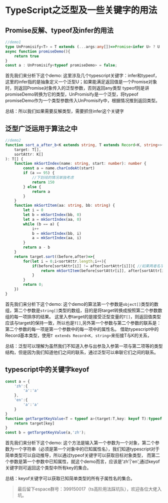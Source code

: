 # TypeScript之泛型及一些关键字的用法

## Promise反解、typeof及infer的用法

```typescript
//demo1
type UnPromisify<T> = T extends (...args:any[])=>Promise<infer U> ? U :any;
async function promiseDemo(){
    return true
}
const a : UnPromisify<typeof promiseDemo> = false;
```

首先我们来分析下这个demo:
这里涉及几个typescript关键字：infer和typeof，这里的infer指的是抽象定义一个泛型U；如果能满足返回值是一个Promise对象时，则返回Promise对象传入的泛型参数，否则返回any类型
typeof则是讲promiseDemo转换为它的类型，UnPromisify是一个泛型，将typeof promiseDemo作为一个类型参数传入UnPromisify中，根据情况推到返回类型。

总结：所以我们如果需要反解类型，需要抓住infer这个关键字

## 泛型广泛运用于算法之中

```typescript
//demo2
function sort_a_after_b<K extends string, T extends Record<K, string>>(
    target: T[],
    sortAttr: K[]
): T[] {
    function mkSortIndex(name: string, start: number): number {
        const a = name.charCodeAt(start)
        if (a == 95) {
            //下划线的情况单独考虑
            return 150
        } else {
            return a
        }
    }
    function mkSortItem(aa: string, bb: string) {
        let i = 0
        let b = mkSortIndex(bb, 0)
        let a = mkSortIndex(aa, 0)
        while (b == a) {
            i++
            b = mkSortIndex(bb, i)
            a = mkSortIndex(aa, i)
        }
        return a - b
    }
    return target.sort((before,after)=>{
        for(let i = 0;i<sortAttr.length;i++){
            if(before[sortAttr[i]] != after[sortAttr[i]]){ //如果两者名字不相同,就先按这一项排序
                return mkSortItem(before[sortAttr[i]], after[sortAttr[i]])
            }
        }
        return 0;
    })
}
```

首先我们来分析下这个demo:
这个demo的算法第一个参数是`object[]`类型的数组，第二个参数是`string[]`类型的数组，目的是将target转换成按照第二个参数数组的每一项排序的结果。
这里入参target的是接受泛型变量的`T[]`，则返回值类型应该与target的保持一致，所以也是`T[]`,另外第一个参数与第二个参数的联系是：第二个参数的每一项是第一个参数中的每一项中的属性名。
借助typescript中的Record基本类型，使用`T extends Record<K, string>`来衔接T与K的关系，

总结：泛型可以理解为虽然我们不知道入参与出参及入参第一项与第二项等的类型结构，但是因为我们知道他们之间的联系，通过泛型可以串联它们之间的联系。

## typescript中的关键字keyof

```typescript
const a = {
    'zh':{
        'a':'a'
    },
    'en':{
        'a':'a'
    }
}
function getTargetKeyValue<T = typeof a>(target:T,key: keyof T):typeof a['zh'] {
    return target[key]
}
const b = getTargetKeyValue(a,'zh');
```

首先我们来分析下这个demo:
这个方法是输入第一个参数为一个对象，第二个参数为一个字符串（必须是第一个对象中的已知属性名），我们知道typescript对于简单类型可以自动推导，所以通过typeof关键字可以获取目标对象类型，
而第二个参数是第一个参数中已知属性，就这个demo而言，应该是'zh'|'en',通过keyof关键字则可返回这个类型中所有key的集合。

总结：keyof关键字可以获取已知简单类型的所有子属性名的集合。

> 最后留下espace群号：399150017（ts高阶用法踩坑队），欢迎各位大佬入坑。

